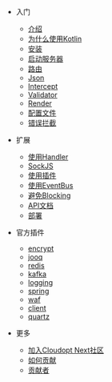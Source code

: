 * 入门
  * [介绍](/zh-cn/README.md)
  * [为什么使用Kotlin](/zh-cn/why-use-kotlin.md)
  * [安装](/zh-cn/install.md)
  * [启动服务器](/zh-cn/start-server.md)
  * [路由](/zh-cn/route.md)
  * [Json](/zh-cn/json.md)
  * [Intercept](/zh-cn/intercept.md)
  * [Validator](/zh-cn/validator.md)
  * [Render](/zh-cn/render.md)
  * [配置文件](/zh-cn/config.md)
  * [错误拦截](/zh-cn/error-handler.md)

* 扩展
  * [使用Handler](/zh-cn/handler.md)
  * [SockJS](/zh-cn/sockjs.md)
  * [使用插件](/zh-cn/use-plugin.md)
  * [使用EventBus](/zh-cn/eventbus.md)
  * [避免Blocking](/zh-cn/avoid-blocking.md)
  * [API文档](/zh-cn/apidoc.md)
  * [部署](/zh-cn/deploy.md)

* 官方插件
  * [encrypt](/zh-cn/plugins/plugin-encrypt.md)
  * [jooq](/zh-cn/plugins/plugin-jooq.md)
  * [redis](/zh-cn/plugins/plugin-redis.md)
  * [kafka](/zh-cn/plugins/plugin-kafka.md)
  * [logging](/zh-cn/plugins/plugin-logging.md)
  * [spring](/zh-cn/plugins/plugin-spring.md)
  * [waf](/zh-cn/plugins/plugin-waf.md)
  * [client](/zh-cn/plugins/plugin-client.md)
  * [quartz](/zh-cn/plugins/plugin-quartz.md)

* 更多
  * [加入Cloudopt Next社区](/zh-cn/join-us.md)
  * [如何贡献](/zh-cn/contributing.md)
  * [贡献者](/zh-cn/contributors.md)